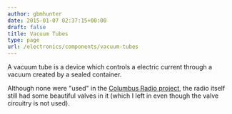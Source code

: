 ```yaml
---
author: gbmhunter
date: 2015-01-07 02:37:15+00:00
draft: false
title: Vacuum Tubes
type: page
url: /electronics/components/vacuum-tubes
---
```


A vacuum tube is a device which controls a electric current through a vacuum created by a sealed container.

Although none were "used" in the [Columbus Radio project](http://blog.mbedded.ninja/electronics/projects/columbus-radio), the radio itself still had some beautiful valves in it (which I left in even though the valve circuitry is not used).
